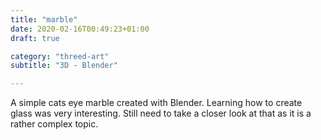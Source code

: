 ```yaml
---
title: "marble"
date: 2020-02-16T00:49:23+01:00
draft: true

category: "threed-art"
subtitle: "3D - Blender"

---
```


A simple cats eye marble created with Blender. Learning how to create glass was very interesting. Still need to take a closer look at that as it is a rather complex topic.
